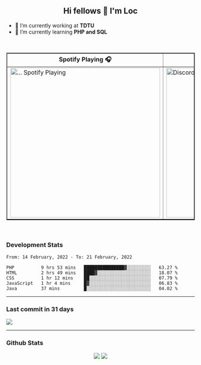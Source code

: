 <h2 align="center">Hi fellows 👋 I'm Loc</h2>

- 🔭 I’m currently working at **TDTU**
- 🌱 I’m currently learning **PHP and SQL**
<br>
<table border="2px solid white" align="center">
  <tr>
    <th>Spotify Playing 🎧</th>
    <th>How to reach me 📫</th>
  </tr>
  
  <tr>
    <td>
      <a href="https://open.spotify.com/user/jo3t0sjswxmpet9c67mq6qph3">
        <img src="https://spotify-readme-git-master-maoleng.vercel.app/api/spotify-playing" alt="... Spotify Playing" width="400" />
      </a>
    </td>
    <td>
      <a href = "https://discordapp.com/users/517725152327499806">
        <img align="" src="https://discord.c99.nl/widget/theme-4/517725152327499806.png" alt="Discord" align="right" width="400"/>
      </a>
    </td>
  </tr>
</table>

<br>

### Development Stats
<!--START_SECTION:waka-->
```text
From: 14 February, 2022 - To: 21 February, 2022

PHP          9 hrs 53 mins   ███████████████▓░░░░░░░░░   63.27 % 
HTML         2 hrs 49 mins   ████▓░░░░░░░░░░░░░░░░░░░░   18.07 % 
CSS          1 hr 12 mins    ██░░░░░░░░░░░░░░░░░░░░░░░   07.79 % 
JavaScript   1 hr 4 mins     █▓░░░░░░░░░░░░░░░░░░░░░░░   06.83 % 
Java         37 mins         █░░░░░░░░░░░░░░░░░░░░░░░░   04.02 % 
```
<!--END_SECTION:waka-->

---
### Last commit in 31 days
<img src = "https://activity-graph.herokuapp.com/graph?username=maoleng&theme=react-dark">

---
### Github Stats
<p align = "center">
  <img src = "https://github-readme-stats.vercel.app/api?username=maoleng&theme=radical&line_height=27">
  <img src = "https://github-readme-stats.vercel.app/api/top-langs/?username=maoleng&count_private=true&theme=radical&langs_count=3">
</p>
